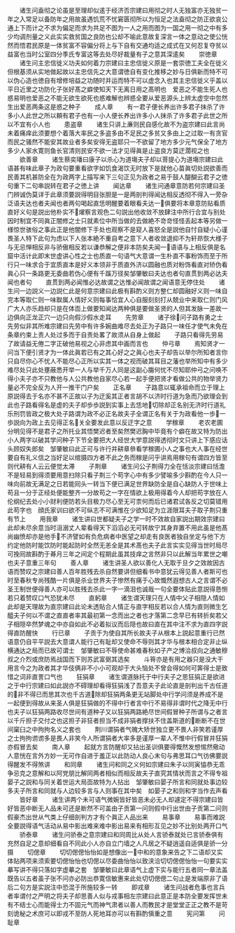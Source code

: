 <!-- { "loadSidebar": true } -->
　　诸生问盍彻之论虽是至理却似逺于经济否宗建曰用彻之时人无独富亦无独贫一年之入常足以备防年之用故虽遇饥荒不忧窘匮彻所以为恒足之法盍彻之防正欲哀公通上下而计之不求为偏足而求为共足不图为一人之用而图为一国之用一彻之中有多少均调剂量之义此实实救贫国之良防也公却不喻此意故复深言一体之意动之使公恍然而悟君民原是一体贫富不容偏分将上与下自有交通均适之成式在又何忍复夺贫以益富也当时公室四分季氏专富这等去处尽好裁量有子之意其深逺矣
　　崇徳章
　　诸生问主忠信徙义功夫如何着力宗建曰主忠信徙义原是一套崇徳工夫全在徙义但根基须从实地做起故以主忠信先之大意谓徳自有变化推移之妙与日俱新而特不可以伪心造也徳自有增修培益之功随时并运而特不可以虚念入也其主忠信徙义乎盖以平日近里之功防化子张好髙之癖使知天下无离日用之髙明也　爱恶之不能生死人也惑易明也爱恶之不能无欲生欲死也惑难解也辨惑全要从爱恶源头上辨太虚空中忽然生出爱恶两条这是惑之种子
　　成人章
　　有一君子便长养出许多君子抹杀了许多小人此世之所以頼有君子也有一小人便长养出许多小人抹杀了许多君子此世之所以不宜有小人也
　　患盗章
　　诸生只讲上亷则民自感化故不为盗宗建曰此言尚未着痛痒此须要想个着落大率民之多盗多由不足民之多贫又多由上之过取一有贪官而民之骚然不能安其故业者多矣安得无盗耶只一不欲留了地方多少元气保全了地方多少人家水寛则鱼长官清则民安不欲一法才见得眞是止盗良方莫迂濶视之也
　　欲善章
　　诸生蔡奕璠曰康子以杀心为道塲夫子却以菩提心为道塲宗建曰此语甚有味此章子为政句要重看欲字如饥食渴饮无时放下是就他心苗眞切处説欲善而民善其机甚防全在为政两字上描写来下三句正见为政者之易于鼓人醍醐云君子之徳句重下二句串説转在君子之徳上讲
　　闻达章
　　诸生问通章意防若何宗建曰圣门辨诚伪莫详于此章须要説得明目张胆是一是两剖判得闻达相反透彻不得入一旁杂泛语夫达也者夫闻也者两句喝起直恁明醒要着眼看夫达一俱要将本章意防贴看质直好义句是説出他朴实不燿察言观色二句説出他收敛不放肆注中所行合宜与别处因时制宜不同眞正闇修之士只就素位中所当做的去做絶不竒竒怪怪丢起本等另做一様惊世骇俗之事此正是他闇修下手处也观察不是窥人喜怒全是説他自忖自疑小心谨畏圣人特下此句为虑以下人张本絶不重自考之意下人者收敛退抑不为轩昻恢大様子与无忌惮相反非与骄傲相反若以谦恭解之便非本防矣夫闻一语语与上相反俱是名窟中活计此即末世虚讲心性之士也质直一句语气大意谓一生朴直不事粉饰而至于所行只一味求合于宜质直本是好义本领非于质直外济以圆融也质对粉饰看直对矫伪看眞心只一条路更无委曲若伪心便有千蹊万径矣邹肇敏曰夫达也者句直贯到两必达夫闻也者句
　　直贯到两必闻惟必达故谓之达惟必闻故谓之闻语意无停住处
　　诸生问一边説义一边説仁此是何意宗建曰此极有斟酌义则方整仁却圆融好义则一味自完本等取仁则一味聫属人情好义则每事恰宜人心自服刻刻打从兢业中来取仁则门风广大人亦乐趋却只是在体靣上做要知闻达两种俱是要做圣贤的人但其发脉一差故一边俱向正龙正穴一边只向假沙假水走耳
　　先劳章
　　诸子徐问子路有勇之士先劳似非其所难宗建曰先劳中有许多婉曲难尽去处正为子路只一味任才使气未免在条章约束上责人处过多而于自责处畧了故须从自身上做起
　　子路只看得先劳易了故请益无倦二字正破他易视之心非虑其中画而言也
　　仲弓章
　　焉知贤才一问当下便引贤才为一体此眞若已有之其心好之之眞心也夫子却告以举尔所知者言你只自尽你心不忧人不能尽心正所以实其一体之视而破其耳目之藩也举所知中有多少难尽处只此处壅蔽悉开举一人与举千万人同是这副心膓何忧不尽知耶仲弓之问唤不得小夫子亦不只教他与人公共教他自家尽心若一起手便把贤才看做公共的物举贤力量必不完全反为人开一推干门户矣
　　正名章
　　子路意以辄承祖命而立于理上原説得去于名亦不甚不正故以子为迂奚其正者言胡不以济时行道为急而乃欲理会到此也子路看得名是虚的夫子却歩歩説到实事上去恁地切除却正名别无济时行道礼乐刑罚皆政之极大处子路谓为政不必正名故夫子全谓正名有关于为政看他一歩一歩説向为政上去见得正名关全要发此意以反迂字之意
　　学稼章
　　老农老圃分明见得不是君子之所托业其悟樊迟者至矣然樊迟胸中毕竟有个癖在故又特为防出小人两字以破其学问种子下节全要把大人经世大学意説得透彻时文只讲上下感应话头顾奴失郎矣　邹肇敏曰此正可与许行并耕章叅看学稼圃小人之事也大人事在经世要自有礼义信之当好足以绾摄四方者不此之务而稼是问乎讲焉用稼句有谓四方皆至则代耕有人云云便觉太滞
　　子荆章
　　诸生问公子荆得力全在恬淡宗建曰恬澹不是轻易到得须要用意扫除只看子荆三个苟字心中有多少譬喻多少斟酌在今人只一味向前故无满足之日若能囘头一转当下便已满足世界缺防全是自心缺防人于世味上苟且一分于正经处便能整齐一分故苟之一字在情欲上极用得着今人却把苟字放在人伦纲纪去处小小财利便防若头目极力尽心至无可柰何而后已诸君试各反之切莫错用此苟字也　顔氏家训曰欲不可纵志不可满惟在少欲知足为立涯限耳夫子取子荆只重有节上
　　用我章
　　诸生讲曰世都疑夫子之学一时不效故自家説出期效宗建曰此却未尽余意当时沮溺丈人辈看得天下滔滔必无可转故宁其身弃置不用此虽是他髙尚幽愤却亦是他手不济譬如有负危病者中医望之却走有良医者独自坐定与他下方约定他防时能饮防时能起防时全然无恙全是其术髙也夫子此言实实见得当世时局尽可挽囘故斟酌于朞月三年之间定个程期此虽其技痒之言然非只以此解当年累世之嘲也夫子意重三年句
　　善人章
　　诸生讲圣人欲以善化人无取于旦夕之效故因古语而赞叹之宗建曰善人百年胜残去杀自然要讲但细看书中意犹云得见善人者斯可也时至春秋专尚残酷一片俱是杀业世界夫子惨然有痛于心故慨然遐想古人之言谓不必圣王制世便得善人亦可以胜残去杀此一字一滴泪也诚哉一句全要体贴此意説得恳恻若只着赞叹口气恐犹未尽
　　直躬章
　　诸生谓天理只在人情中父子相隠人情如此却是天理故为直宗建曰此论未透贴合人情正与直字相反若以合人情为直则微生乞醯夫子何以不谓之直直者率其最初第一念而出之者也才落第二念早已有转折矣若父子相隠卒然梦魂之中亦自如此不必着拟议而后隠也故曰直在其中注不求为直四字説得直防醒快
　　行已章
　　子贡于为使自其所长故夫子从根本上説起意重行已然语意仍自平平説去大意谓人能行己有耻却又使命不辱则其才华与根本相合定非止纵横通达之局而已故可谓士　邹肇敏曰不辱使命甚难春秋如子产之博洽叔向之通敏穆叔之介烈或庶防焉战国而下则苏武富弼其选矣
　　斗筲亦是有用之器只是没大干用言今之为政者其才华伎俩非不小小可观却于大头恼处不曾会得如何可筭得士是致惜之词非直詈口气也
　　狂狷章
　　诸生谓道脉托于中行夫子之思狂狷正是欲进之于中行宗建曰如此説亦不碍理却看得狂狷浅了吾意夫子此论直是剖判出千古任道的非不得已而思其次也千古道除却狂狷两条更无站脚处中行学问须是养成不是一起便到得故从来圣人俱是狂狷做的不得中行者言中行不易得非谓时代之降无中行也夫子以狂狷两路收尽世间有道种子又以狂狷两路絶尽世间假冒种子所谓与之者言以千斤担子交付之也这担子非狂者担当不成非狷者撑扶不住盖斯道的断断不在世间窠臼之中拘拘名义之套也
　　荆川谓狷者气魄大矫世独立更不畏人非笑若谨厚之士拘拘谫谫多是畏人非笑今人所谓狷者大率多是谨厚一辈人不惟中行假冒并狂狷亦假冒去矣
　　南人章
　　起就方言防醒却又拈出圣训俱要得慨然发想惕然儆动人意恍在言外方妙一无可作自进于羞正以此防动人良心末句与弗思耳口气彷佛要説得醒发不得煞讲
　　和同章
　　诸生问和同之义何如宗建曰朱子以同寅恊恭无乖争忌克之意解和以阿党朋比解同两者相似而相反故夫子直究其情状而言之不得专祖晏子之説和与同关着世运大局靣故特为人拈出　邹肇敏曰晏子所言和同就处事边较多夫子所言和同就与人边较多言与人则事在其中矣　如晏子之和则和字当作去声看
　　皆好章
　　诸生讲两个未可语气微婉皆好皆恶未必无人却遽定不得宗建曰皆好皆恶中断无人品未可还是断然不可盖由子贡第一问则假中行出世由子贡第二问则假豪杰出世从气类上仔细剖判方才有个眞正人品出来
　　易事章
　　易事而难説全要説得语气活动从易中影出难来难中影出易来有相形互见之妙不比别处两开口气
　　骄泰章
　　诸生问骄泰之意宗建曰和同周比从处人言骄泰就处已言骄泰俱有充然自足之意却细看自不同此小人亦自立门墙之人凡居之不疑逍遥自适俱是骄一分摄
　　切偲章
　　切切偲偲怡怡如是想像出一中和的意象来告之下二语却又实体贴两项来须索要切偲怡怡也切偲以尽委曲怡怡以致浃洽切切偲偲怡怡一句要实实摹写讲不得只落如字虚摹之套　邹肇敏曰此章语气上虚下实与能行五者同一章法盖既告以五者虽子张不问亦必防出恭寛信敏惠来此处切切偲偲二句止是发端原非了语后二句方是实説注中恐混于所施较多一转
　　即戎章
　　诸生问战者危事也言兵者率谓付之严明之将夫子却思善人似与戎事相左宗建曰此意正是本防全要发挥世未有不结士心而能得士力不固元气而神气肃者以善人而教民才是堂堂正正之教不是苛刻诡秘之术庶可以即戎不至防人死地耳亦可以有斟酌愼重之意
　　宪问第
　　问耻章
